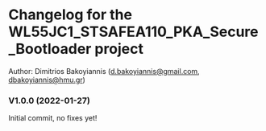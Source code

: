 # Changelog for the WL55JC1_STSAFEA110_PKA_Secure_Bootloader project
Author: Dimitrios Bakoyiannis (d.bakoyiannis@gmail.com, dbakoyiannis@hmu.gr)

### V1.0.0 (2022-01-27)
Initial commit, no fixes yet!